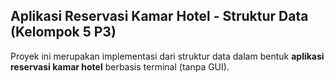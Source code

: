 ## Aplikasi Reservasi Kamar Hotel - Struktur Data (Kelompok 5 P3)

Proyek ini merupakan implementasi dari struktur data dalam bentuk **aplikasi reservasi kamar hotel** berbasis terminal (tanpa GUI).  


